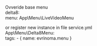 Ovveride base menu<br>
delta8:<br>
  menu: App\Menu\LiveVideoMenu
  
or register new instance in file service.yml<br>
App\Menu\Delta8Menu:<br>
  tags:
    - { name: evrinoma.menu }
 